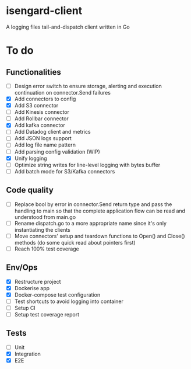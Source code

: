 # isengard-client
A logging files tail-and-dispatch client written in Go

# To do

## Functionalities
- [ ] Design error switch to ensure storage, alerting and execution continuation on connector.Send failures 
- [x] Add connectors to config
- [x] Add S3 connector
- [ ] Add Kinesis connector
- [ ] Add Rollbar connector
- [x] Add kafka connector
- [ ] Add Datadog client and metrics
- [ ] Add JSON logs support
- [ ] Add log file name pattern
- [ ] Add parsing config validation (WIP)
- [x] Unify logging
- [ ] Optimize string writes for line-level logging with bytes buffer
- [ ] Add batch mode for S3/Kafka connectors

## Code quality
- [ ] Replace bool by error in connector.Send return type and pass the handling to main so that the complete application flow can be 
read and understood from main.go 
- [ ] Rename dispatch.go to a more appropriate name since it's only instantiating the clients
- [ ] Move connectors' setup and teardown functions to Open() and Close() methods (do some quick read about pointers first)
- [ ] Reach 100% test coverage

## Env/Ops

- [x] Restructure project
- [x] Dockerise app
- [x] Docker-compose test configuration
- [ ] Test shortcuts to avoid logging into container
- [ ] Setup CI
- [ ] Setup test coverage report

## Tests 
- [ ] Unit
- [x] Integration
- [x] E2E
